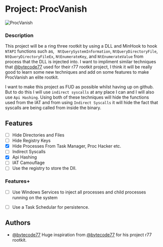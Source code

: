 
# Project: ProcVanish

![ProcVanish](https://64.media.tumblr.com/d30fe069cc48e11eeb31ae08293a159e/tumblr_nbtdxg9d6n1szf0nzo1_250.gif)


### Description
This project will be a ring three rootkit by using a DLL and MinHook to hook `NTAPI` functions such as, ` NtQuerySystemInformation`, `NtQueryDirectoryFile`, `NtQueryDirectoryFileEx`, `NtEnumerateKey`, and `NtEnumerateValue` from process that the DLL is injected into. I want to impliment similar techniques that [@bytecode77](https://github.com/bytecode77) used for their r77 rootkit project, I think it will be really good to learn some new techniques and add on some features to make ProcVanish an elite rootkit.

I want to make this project as FUD as possible whilst having up on github. But to do this I will use `indirect syscalls` at any place I can and I will also use `Api Hashing`. Using both of these techniques will hide the functions used from the IAT and from using `Indirect Syscalls` it will hide the fact that syscalls are being called from inside the binary. 
## Features

- [ ]  Hide Directories and Files
- [ ]  Hide Registry Keys
- [x]  Hide Processes From Task Manager, Proc Hacker etc.
- [ ]  Indirect Syscalls
- [x]  Api Hashing
- [ ]  IAT Camouflage
- [ ]  Use the registry to store the Dll.
 
### Features+
- [ ]  Use Windows Services to inject all processes and child processes running on the system
- [ ]  Use a Task Schedular for persistence.



## Authors

- [@bytecode77](https://github.com/bytecode77)
Huge inspiration from [@bytecode77](https://github.com/bytecode77) for his project r77 rootkit.

